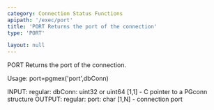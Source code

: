 ```yaml
---
category: Connection Status Functions
apipath: '/exec/port'
title: 'PORT Returns the port of the connection'
type: 'PORT'

layout: null
---
```


 PORT Returns the port of the connection.

 Usage: port=pgmex('port',dbConn)

 INPUT:
   regular:
     dbConn: uint32 or uint64 [1,1] - C pointer to a PGconn structure
 OUTPUT:
   regular:
     port: char [1,N] - connection port
